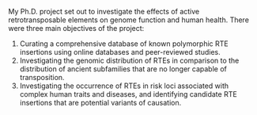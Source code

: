 My Ph.D. project set out to investigate the effects of active retrotransposable elements on genome function and human health. 
There were three main objectives of the project:
1. Curating a comprehensive database of known polymorphic RTE insertions using online databases and peer-reviewed studies. 
2. Investigating the genomic distribution of RTEs in comparison to the distribution of ancient subfamilies that are no longer capable of transposition.
3. Investigating the occurrence of RTEs in risk loci associated with complex human traits and diseases, and identifying candidate RTE insertions that are potential variants of causation. 
